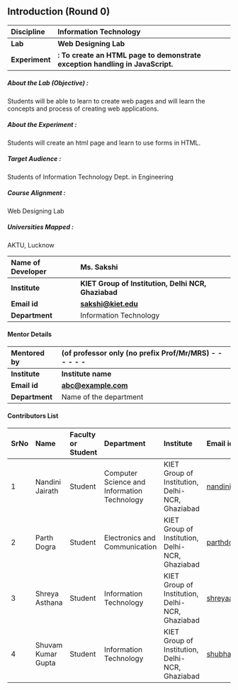 ## Introduction (Round 0)



<b>Discipline | <b>Information Technology
:--|:--|
<b> Lab | <b> Web Designing Lab
<b> Experiment|     <b> : To create an HTML page to demonstrate exception handling in JavaScript.
<h5> About the Lab (Objective) : </h5>

Students will be able to learn to create web pages and will learn the concepts and process of creating web applications.

<h5> About the Experiment : </h5>

Students will create an html page and learn to use forms in HTML.

<h5> Target Audience : </h5>

Students of Information Technology Dept. in Engineering

<h5> Course Alignment : </h5>

Web Designing Lab

<h5> Universities Mapped : </h5>

AKTU, Lucknow

<b>Name of Developer | <b> Ms. Sakshi
:--|:--|
<b> Institute | <b> KIET Group of Institution, Delhi NCR, Ghaziabad
<b> Email id|     <b> sakshi@kiet.edu
<b> Department | Information Technology

#### Mentor Details

<b>Mentored by | <b> (of professor only (no prefix Prof/Mr/MRS) - - - - - -
:--|:--|
<b> Institute | <b> Institute name
<b> Email id|     <b> abc@example.com
<b> Department | Name of the department

#### Contributors List

SrNo | Name | Faculty or Student | Department| Institute | Email id
:--|:--|:--|:--|:--|:--|
1 | Nandini Jairath | Student | Computer Science and Information Technology | KIET Group of Institution, Delhi-NCR, Ghaziabad | nandinijairath@gmail.com
2 | Parth Dogra | Student | Electronics and Communication | KIET Group of Institution, Delhi-NCR, Ghaziabad | parthdogra1@gmail.com
3 | Shreya Asthana | Student | Information Technology | KIET Group of Institution, Delhi-NCR, Ghaziabad | shreyaasthana983@gmail.com
4 | Shuvam Kumar Gupta | Student | Information Technology | KIET Group of Institution, Delhi-NCR, Ghaziabad | shubhamguptakmr@gmail.com



<br>

